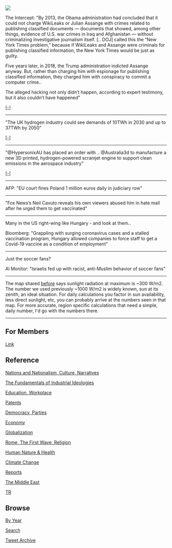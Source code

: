 <img src="https://drive.google.com/uc?export=view&id=1B2wf9R7AMH1d7Vw6e2mucLbIQ5NSjir7"/>

The Intercept: "By 2013, the Obama administration had concluded that
it could not charge WikiLeaks or Julian Assange with crimes related to
publishing classified documents — documents that showed, among other
things, evidence of U.S. war crimes in Iraq and Afghanistan — without
criminalizing investigative journalism itself. [.. DOJ] called this
the “New York Times problem,” because if WikiLeaks and Assange were
criminals for publishing classified information, the New York Times
would be just as guilty.

Five years later, in 2018, the Trump administration indicted Assange
anyway. But, rather than charging him with espionage for publishing
classified information, they charged him with conspiracy to commit a
computer crime..

The alleged hacking not only didn’t happen, according to expert
testimony, but it also couldn’t have happened"

[[-]](https://theintercept.com/2020/09/30/assange-extradition-cfaa-hacking/)

---

"The UK hydrogen industry could see demands of 10TWh in 2030 and up to
37TWh by 2050"

[[-]](https://www.h2-view.com/story/report-uk-hydrogen-demand-predicted-to-be-37twh-by-2050)

---

"@HypersonixAU has placed an order with .. @Australia3d to manufacture
a new 3D printed, hydrogen-powered scramjet engine to support clean
emissions in the aerospace industry"

[[-]](https://www.h2-view.com/story/hypersonix-places-order-to-manufacture-a-3d-printed-hydrogen-powered-scramjet/)

---

AFP: "EU court fines Poland 1 million euros daily in judiciary row"

---

"Fox News’s Neil Cavuto reveals his own viewers abused him in hate mail
after he urged them to get vaccinated"

---

Many in the US right-wing like Hungary - and look at them.. 

Bloomberg: "Grappling with surging coronavirus cases and a stalled
vaccination program, Hungary allowed companies to force staff to get a
Covid-19 vaccine as a condition of employment"

---

Just the soccer fans?

Al Monitor: "Israelis fed up with racist, anti-Muslim behavior of soccer fans"

---

The map shared [before](https://pbs.twimg.com/media/FCtre5sWEAgFFp9?format=png&name=small)
says sunlight radiation at maximum is ~300 W/m2. The number we used
previously  ~1000 W/m2 is widely known, sun at its zenith, an ideal
situation. For daily calculations you factor in sun availability,
less direct sunlight, etc, you can probably arrive at the numbers
seen in that map. For more accurate, region specific calculations
that need a simple, daily number, I'd go with the numbers there.

---

## For Members

[Link](https://thirdwave-members.herokuapp.com)

## Reference

[Nations and Nationalism, Culture, Narratives](/2013/02/nations-and-nationalism.md)

[The Fundamentals of Industrial Ideologies](/2011/04/fundamentals-of-industrial-ideologies.md)

[Education, Workplace](2017/09/education-workplace.md)

[Patents](/2018/09/patents.md)

[Democracy, Parties](/2016/11/democracy.md)

[Economy](/2018/05/economy.md)

[Globalization](/2018/09/globalization.md)

[Rome, The First Wave, Religion](/2017/12/rome.md)

[Human Nature & Health](/2020/07/human-nature.md)

[Climate Change](/2018/12/climate.md)

[Reports](/2019/05/reports.md)

[The Middle East](/2019/07/middleeast.md)

[TR](../tr)

## Browse

[By Year](years.md)

[Search](search.html)

[Tweet Archive](/tweets/README.md)


